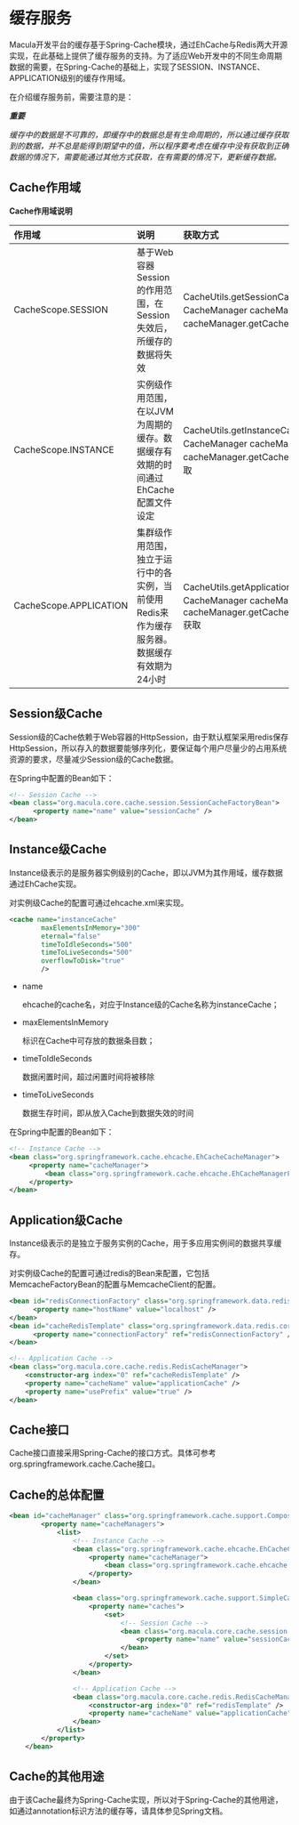 # 缓存服务

Macula开发平台的缓存基于Spring-Cache模块，通过EhCache与Redis两大开源实现，在此基础上提供了缓存服务的支持。为了适应Web开发中的不同生命周期数据的需要，在Spring-Cache的基础上，实现了SESSION、INSTANCE、APPLICATION级别的缓存作用域。

在介绍缓存服务前，需要注意的是：

_**重要**_

_缓存中的数据是不可靠的，即缓存中的数据总是有生命周期的，所以通过缓存获取到的数据，并不总是能得到期望中的值，所以程序要考虑在缓存中没有获取到正确数据的情况下，需要能通过其他方式获取，在有需要的情况下，更新缓存数据。_

## Cache作用域

**Cache作用域说明**

| 作用域 | 说明 | 获取方式 |
| :--- | :--- | :--- |
| CacheScope.SESSION | 基于Web容器Session的作用范围，在Session失效后，所缓存的数据将失效 | CacheUtils.getSessionCache\(\)，或通过注入CacheManager cacheManager然后通过cacheManager.getCache\(CacheScope.SESSION\)获取 |
| CacheScope.INSTANCE | 实例级作用范围，在以JVM为周期的缓存。数据缓存有效期的时间通过EhCache配置文件设定 | CacheUtils.getInstanceCache\(\)，或通过注入CacheManager cacheManager然后通过cacheManager.getCache\(CacheScope.INSTANCE\)获取 |
| CacheScope.APPLICATION | 集群级作用范围，独立于运行中的各实例，当前使用Redis来作为缓存服务器。数据缓存有效期为24小时 | CacheUtils.getApplicationCache\(\)，或通过注入CacheManager cacheManager然后通过cacheManager.getCache\(CacheScope.APPLICATION\)获取 |

## Session级Cache

Session级的Cache依赖于Web容器的HttpSession，由于默认框架采用redis保存HttpSession，所以存入的数据要能够序列化，要保证每个用户尽量少的占用系统资源的要求，尽量减少Session级的Cache数据。

在Spring中配置的Bean如下：

```xml
<!-- Session Cache -->
<bean class="org.macula.core.cache.session.SessionCacheFactoryBean">
      <property name="name" value="sessionCache" />
</bean>
```

## Instance级Cache

Instance级表示的是服务器实例级别的Cache，即以JVM为其作用域，缓存数据通过EhCache实现。

对实例级Cache的配置可通过ehcache.xml来实现。

```xml
<cache name="instanceCache" 
        maxElementsInMemory="300"
        eternal="false"
        timeToIdleSeconds="500"
        timeToLiveSeconds="500"
        overflowToDisk="true"
        />
```

* name

  ehcache的cache名，对应于Instance级的Cache名称为instanceCache；

* maxElementsInMemory

  标识在Cache中可存放的数据条目数；

* timeToIdleSeconds

  数据闲置时间，超过闲置时间将被移除

* timeToLiveSeconds

  数据生存时间，即从放入Cache到数据失效的时间


在Spring中配置的Bean如下：

```xml
<!-- Instance Cache -->
<bean class="org.springframework.cache.ehcache.EhCacheCacheManager">
     <property name="cacheManager">
         <bean class="org.springframework.cache.ehcache.EhCacheManagerFactoryBean" />
     </property>
</bean>
```

## Application级Cache

Instance级表示的是独立于服务实例的Cache，用于多应用实例间的数据共享缓存。

对实例级Cache的配置可通过redis的Bean来配置，它包括MemcacheFactoryBean的配置与MemcacheClient的配置。

```xml
<bean id="redisConnectionFactory" class="org.springframework.data.redis.connection.jedis.JedisConnectionFactory">
      <property name="hostName" value="localhost" />
</bean>
<bean id="cacheRedisTemplate" class="org.springframework.data.redis.core.RedisTemplate">
      <property name="connectionFactory" ref="redisConnectionFactory" />
</bean>

<!-- Application Cache -->
<bean class="org.macula.core.cache.redis.RedisCacheManager">
    <constructor-arg index="0" ref="cacheRedisTemplate" />
    <property name="cacheName" value="applicationCache" />
    <property name="usePrefix" value="true" />
</bean>
```

## Cache接口

Cache接口直接采用Spring-Cache的接口方式。具体可参考org.springframework.cache.Cache接口。

## Cache的总体配置

```xml
<bean id="cacheManager" class="org.springframework.cache.support.CompositeCacheManager">
        <property name="cacheManagers">
            <list>
                <!-- Instance Cache -->
                <bean class="org.springframework.cache.ehcache.EhCacheCacheManager">
                    <property name="cacheManager">
                        <bean class="org.springframework.cache.ehcache.EhCacheManagerFactoryBean" />
                    </property>
                </bean>

                <bean class="org.springframework.cache.support.SimpleCacheManager">
                    <property name="caches">
                        <set>
                            <!-- Session Cache -->
                            <bean class="org.macula.core.cache.session.SessionCacheFactoryBean">
                                <property name="name" value="sessionCache" />
                            </bean>
                        </set>
                    </property>
                </bean>

                <!-- Application Cache -->
                <bean class="org.macula.core.cache.redis.RedisCacheManager">
                    <constructor-arg index="0" ref="redisTemplate" />
                    <property name="cacheName" value="applicationCache" />
                </bean>
            </list>
        </property>
    </bean>
```

## Cache的其他用途

由于该Cache最终为Spring-Cache实现，所以对于Spring-Cache的其他用途，如通过annotation标识方法的缓存等，请具体参见Spring文档。

